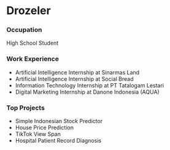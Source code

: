 # Drozeler
### Occupation
High School Student

### Work Experience
- Artificial Intelligence Internship at Sinarmas Land
- Artificial Intelligence Internship at Social Bread
- Information Technology Internship at PT Tatalogam Lestari
- Digital Marketing Internship at Danone Indonesia (AQUA)

### Top Projects
- Simple Indonesian Stock Predictor
- House Price Prediction
- TikTok View Span
- Hospital Patient Record Diagnosis
